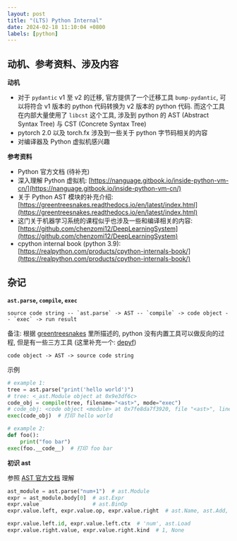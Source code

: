 ```yaml
---
layout: post
title: "(LTS) Python Internal"
date: 2024-02-18 11:10:04 +0800
labels: [python]
---
```


## 动机、参考资料、涉及内容

**动机**

- 对于 `pydantic` v1 至 v2 的迁移, 官方提供了一个迁移工具 `bump-pydantic`, 可以将符合 v1 版本的 python 代码转换为 v2 版本的 python 代码. 而这个工具在内部大量使用了 `libcst` 这个工具, 涉及到 python 的 AST (Abstract Syntax Tree) 与 CST (Concrete Syntax Tree)
- pytorch 2.0 以及 torch.fx 涉及到一些关于 python 字节码相关的内容
- 对编译器及 Python 虚拟机感兴趣

**参考资料**

- Python 官方文档 (待补充)
- 深入理解 Python 虚拟机: [https://nanguage.gitbook.io/inside-python-vm-cn/](https://nanguage.gitbook.io/inside-python-vm-cn/)
- 关于 Python AST 模块的补充介绍: [https://greentreesnakes.readthedocs.io/en/latest/index.html](https://greentreesnakes.readthedocs.io/en/latest/index.html)
- 这门关于机器学习系统的课程似乎也涉及一些和编译相关的内容: [https://github.com/chenzomi12/DeepLearningSystem](https://github.com/chenzomi12/DeepLearningSystem)
- cpython internal book (python 3.9): [https://realpython.com/products/cpython-internals-book/](https://realpython.com/products/cpython-internals-book/)

## 杂记

**`ast.parse`, `compile`, `exec`**

```
source code string -- `ast.parse` -> AST -- `compile` -> code object -- `exec` -> run result
```

备注: 根据 [greentreesnakes](https://greentreesnakes.readthedocs.io/en/latest/tofrom.html) 里所描述的, python 没有内置工具可以做反向的过程, 但是有一些三方工具 (这里补充一个: [depyf](https://github.com/thuml/depyf))

```
code object -> AST -> source code string
```

示例

```python
# example 1:
tree = ast.parse("print('hello world')")
# tree: <_ast.Module object at 0x9e3df6c>
code_obj = compile(tree, filename="<ast>", mode="exec")
# code_obj: <code object <module> at 0x7fe8da7f3920, file "<ast>", line 1>
exec(code_obj)  # 打印 hello world

# example 2:
def foo():
    print("foo bar")
exec(foo.__code__)  # 打印 foo bar
```

**初识 ast**

参照 [AST 官方文档](https://docs.python.org/3.12/library/ast.html) 理解

```python
ast_module = ast.parse("num+1")  # ast.Module
expr = ast_module.body[0]  # ast.Expr
expr.value                 # ast.BinOp
expr.value.left, expr.value.op, expr.value.right  # ast.Name, ast.Add, ast.Constant

expr.value.left.id, expr.value.left.ctx  # 'num', ast.Load
expr.value.right.value, expr.value.right.kind  # 1, None
```